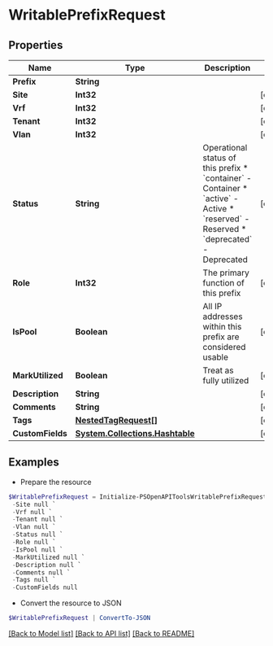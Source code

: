 # WritablePrefixRequest
## Properties

Name | Type | Description | Notes
------------ | ------------- | ------------- | -------------
**Prefix** | **String** |  | 
**Site** | **Int32** |  | [optional] 
**Vrf** | **Int32** |  | [optional] 
**Tenant** | **Int32** |  | [optional] 
**Vlan** | **Int32** |  | [optional] 
**Status** | **String** | Operational status of this prefix  * &#x60;container&#x60; - Container * &#x60;active&#x60; - Active * &#x60;reserved&#x60; - Reserved * &#x60;deprecated&#x60; - Deprecated | [optional] 
**Role** | **Int32** | The primary function of this prefix | [optional] 
**IsPool** | **Boolean** | All IP addresses within this prefix are considered usable | [optional] 
**MarkUtilized** | **Boolean** | Treat as fully utilized | [optional] 
**Description** | **String** |  | [optional] 
**Comments** | **String** |  | [optional] 
**Tags** | [**NestedTagRequest[]**](NestedTagRequest.md) |  | [optional] 
**CustomFields** | [**System.Collections.Hashtable**](AnyType.md) |  | [optional] 

## Examples

- Prepare the resource
```powershell
$WritablePrefixRequest = Initialize-PSOpenAPIToolsWritablePrefixRequest  -Prefix null `
 -Site null `
 -Vrf null `
 -Tenant null `
 -Vlan null `
 -Status null `
 -Role null `
 -IsPool null `
 -MarkUtilized null `
 -Description null `
 -Comments null `
 -Tags null `
 -CustomFields null
```

- Convert the resource to JSON
```powershell
$WritablePrefixRequest | ConvertTo-JSON
```

[[Back to Model list]](../README.md#documentation-for-models) [[Back to API list]](../README.md#documentation-for-api-endpoints) [[Back to README]](../README.md)

